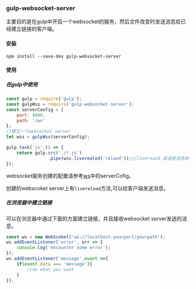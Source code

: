 ### gulp-websocket-server
主要目的是在gulp中开启一个websocket的服务，然后文件改变时发送消息给已经建立链接的客户端。

#### 安装
```
npm install --save-dev gulp-websocket-server
```
#### 使用
##### 在gulp中使用
```js
const gulp = require('gulp');
const gulpWss = require('gulp-websocket-server');
const serverConfig = {
    port: 4000,
    path: '/ws'
};
//建立一个websocket server
let wss = gulpWss(serverConfig);

gulp.task('js',() => {
    return gulp.src('./*.js')
                .pipe(wss.liverealod('relaod'));//livereaod 发送给消息给客户端
});
```
websocket服务创建的配置请参考[ws](https://github.com/websockets/ws/blob/master/doc/ws.md)中的serverCofig。

创建的webscoket server上有`livereload`方法,可以给客户端发送消息。

##### 在浏览器中建立链接
可以在浏览器中通过下面的方面建立链接，并且接收websocket server发送的消息。
```js
const ws = new WebScoket('ws://localhost:yourport/yourpath');
ws.addEventListener('error', err => {
    console.log('encounter some error');
});
ws.addEventListener('message',event =>{
    if(event.data === 'message'){
        //do what you want
    }
});
```